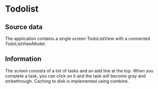 # Todolist

## Source data

The application contains a single screen TodoListView with a connected TodoListViewModel. 

## Information

The screen consists of a list of tasks and an add line at the top.
When you complete a task, you can click on it and the task will become gray and strikethrough. Caching to disk is implemented using combine.

